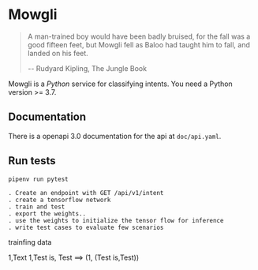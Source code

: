 # Mowgli
> A man-trained boy would have been badly bruised, for the fall was a good fifteen feet, but Mowgli fell as Baloo had
> taught him to fall, and landed on his feet.
>
>  -- Rudyard Kipling, The Jungle Book

Mowgli is a _Python_ service for classifying intents.
You need a Python version >= 3.7. 

## Documentation
There is a openapi 3.0 documentation for the api at `doc/api.yaml`.

## Run tests
```bash
pipenv run pytest
```

    . Create an endpoint with GET /api/v1/intent
    . create a tensorflow network
    . train and test
    . export the weights..
    . use the weights to initialize the tensor flow for inference
    . write test cases to evaluate few scenarios
    

trainfing data


1,Text
1,Test is, Test ==> (1, (Test is,Test)) 



